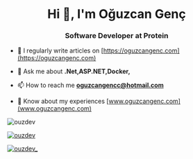 <h1 align="center">Hi 👋, I'm Oğuzcan Genç</h1>
<h3 align="center">Software Developer at Protein</h3>

- 📝 I regularly write articles on [https://oguzcangenc.com](https://oguzcangenc.com)

- 💬 Ask me about **.Net,ASP.NET,Docker,**

- 📫 How to reach me **oguzcangencc@hotmail.com**

- 📄 Know about my experiences [www.oguzcangenc.com](www.oguzcangenc.com)

<p align="left"> <img src="https://komarev.com/ghpvc/?username=ouzdev&label=Profile%20views&color=0e75b6&style=flat" alt="ouzdev" /> </p>

<p align="left"> <a href="https://github.com/ryo-ma/github-profile-trophy"><img src="https://github-profile-trophy.vercel.app/?username=ouzdev" alt="ouzdev" /></a> </p>

<p align="left"> <a href="https://twitter.com/ouzdev_" target="blank"><img src="https://img.shields.io/twitter/follow/ouzdev_?logo=twitter&style=for-the-badge" alt="ouzdev_" /></a> </p>
